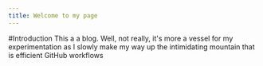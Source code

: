 ```yaml
---
title: Welcome to my page
---
```


#Introduction
This a a blog. Well, not really, it's more a vessel for my experimentation as I slowly make my way up the intimidating mountain that is efficient GitHub workflows
